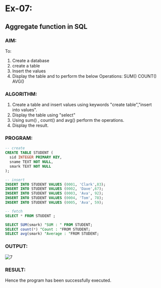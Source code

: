 # Ex-07:
## Aggregate function in SQL
### AIM:
To: 
1. Create a database 
2. create a table 
3. Insert the values 
4. Display the table and to perform the below Operations: SUM() COUNT() AVG()
### ALGORITHM:
1. Create a table and insert values using keywords "create table","insert into values". 
2. Display the table using "select" 
3. Using sum() , count() and avg() perform the operations. 
4. Display the result.
### PROGRAM:
```sql
-- create
CREATE TABLE STUDENT (
  sid INTEGER PRIMARY KEY,
  sname TEXT NOT NULL,
  smark TEXT NOT NULL
);

-- insert
INSERT INTO STUDENT VALUES (0001, 'Clark',83);
INSERT INTO STUDENT VALUES (0002, 'Dave',67);
INSERT INTO STUDENT VALUES (0003, 'Ava', 92);
INSERT INTO STUDENT VALUES (0004, 'Tom', 78);
INSERT INTO STUDENT VALUES (0005, 'Ava', 59);

-- fetch 
SELECT * FROM STUDENT ;

SELECT SUM(smark) "SUM : " FROM STUDENT;
SELECT count(*) "Count : "FROM STUDENT;
SELECT avg(smark) "Average : "FROM STUDENT;
```
### OUTPUT:
![7](https://github.com/KeerthikaNagarajan/EX-07-SQL/assets/93427089/d319502b-6da9-4b20-a87a-898fb5a7f495)

### RESULT:
Hence the program has been successfully executed.

